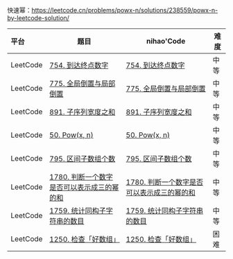快速幂：https://leetcode.cn/problems/powx-n/solutions/238559/powx-n-by-leetcode-solution/

| 平台     | 题目                                                         | nihao'Code                                                   | 难度 |
| :------- | ------------------------------------------------------------ | ------------------------------------------------------------ | ---- |
| LeetCode | [754. 到达终点数字](https://leetcode.cn/problems/reach-a-number/description/) | [754. 到达终点数字](https://github.com/xuhaodong1/nihao_algorithm_notes/blob/0c8805e763633651d1de102d9c9c36b6540fca7f/LeetCode/MathAnalysis.swift#L13-L23) | 中等 |
| LeetCode | [775. 全局倒置与局部倒置](https://leetcode.cn/problems/global-and-local-inversions/description/) | [775. 全局倒置与局部倒置](https://github.com/xuhaodong1/nihao_algorithm_notes/blob/2ed9e6c988603e0eee03c5fa7385e044bdec4f0a/LeetCode/MathAnalysis.swift#L25-L28) | 中等 |
| LeetCode | [891. 子序列宽度之和](https://leetcode.cn/problems/sum-of-subsequence-widths/description/) | [891. 子序列宽度之和](https://github.com/xuhaodong1/nihao_algorithm_notes/blob/1841e7b0e1c6525d8840611a8983f06610649d08/LeetCode/MathAnalysis.swift#L30-L46) | 中等 |
| LeetCode | [50. Pow(x, n)](https://leetcode.cn/problems/powx-n/description/) | [50. Pow(x, n)]()                                            | 中等 |
| LeetCode | [795. 区间子数组个数](https://leetcode.cn/problems/number-of-subarrays-with-bounded-maximum/description/) | [795. 区间子数组个数](https://github.com/xuhaodong1/nihao_algorithm_notes/blob/3627e69265f65f4bbb643cc9e08a4424b6d2f293/LeetCode/MathAnalysis.swift#L62-L73) | 中等 |
| LeetCode | [1780. 判断一个数字是否可以表示成三的幂的和](https://leetcode.cn/problems/check-if-number-is-a-sum-of-powers-of-three/description/) | [1780. 判断一个数字是否可以表示成三的幂的和](https://github.com/xuhaodong1/nihao_algorithm_notes/blob/8d22faf1973306fe13216b272fac28790b1d9f63/LeetCode/MathAnalysis.swift#L75-L92) | 中等 |
| LeetCode | [1759. 统计同构子字符串的数目](https://leetcode.cn/problems/count-number-of-homogenous-substrings/description/) | [1759. 统计同构子字符串的数目](https://github.com/xuhaodong1/nihao_algorithm_notes/blob/83f5bc46e974250858b38e9b47187cd7a5b619f5/LeetCode/MathAnalysis.swift#L94-L104) | 中等 |
| LeetCode | [1250. 检查「好数组」](https://leetcode.cn/problems/check-if-it-is-a-good-array/description/) | [1250. 检查「好数组」](https://github.com/xuhaodong1/nihao_algorithm_notes/blob/3455955d63d978418300649a6457bbf603497c6a/LeetCode/MathAnalysis.swift#L106-L113) | 困难 |

